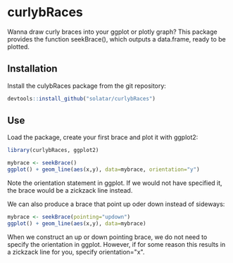 # curlybRaces
Wanna draw curly braces into your ggplot or plotly graph? This package provides the function seekBrace(), which outputs a data.frame, ready to be plotted.

## Installation

Install the culybRaces package from the git repository:
``` r
devtools::install_github("solatar/curlybRaces")
```

## Use

Load the package, create your first brace and plot it with ggplot2:
``` r
library(curlybRaces, ggplot2)

mybrace <- seekBrace()
ggplot() + geom_line(aes(x,y), data=mybrace, orientation="y")
```
Note the orientation statement in ggplot. If we would not have specified it, the brace would be a zickzack line instead.

We can also produce a brace that point up oder down instead of sideways:
``` r
mybrace <- seekBrace(pointing="updown")
ggplot() + geom_line(aes(x,y), data=mybrace)
```
When we construct an up or down pointing brace, we do not need to specify the orientation in ggplot. However, if for some reason this results in a zickzack line for you, specify orientation="x".

